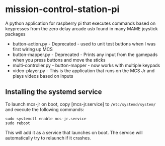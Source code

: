 # mission-control-station-pi
A python application for raspberry pi that executes commands based on keypresses from the zero delay arcade usb found in many MAME joystick packages



- button-action.py - Deprecated - used to unit test buttons when I was first wiring up MCS
- button-mapper.py - Deprecated - Prints any input from the gamepads when you press buttons and move the sticks
- multi-controller.py - button-mapper - now works with multiple keypads
- video-player.py - This is the application that runs on the MCS Jr and plays videos based on inputs

## Installing the systemd service
To launch mcs-jr on boot, copy [mcs-jr.service] to `/etc/systemd/system/` and execute the following commands:
```
sudo systemctl enable mcs-jr.service
sudo reboot
```

This will add it as a service that launches on boot. The service will automatically try to relaunch if it crashes.
